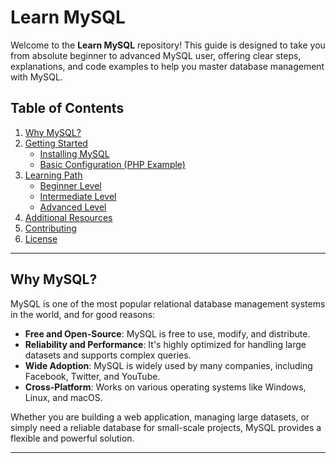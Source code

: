 # Learn MySQL

Welcome to the **Learn MySQL** repository! This guide is designed to take you from absolute beginner to advanced MySQL user, offering clear steps, explanations, and code examples to help you master database management with MySQL.

## Table of Contents

1. [Why MySQL?](#why-mysql)
2. [Getting Started](#getting-started)
    - [Installing MySQL](#installing-mysql)
    - [Basic Configuration (PHP Example)](#basic-configuration-php-example)
3. [Learning Path](#learning-path)
    - [Beginner Level](#beginner-level)
    - [Intermediate Level](#intermediate-level)
    - [Advanced Level](#advanced-level)
4. [Additional Resources](#additional-resources)
5. [Contributing](#contributing)
6. [License](#license)

---

## Why MySQL?

MySQL is one of the most popular relational database management systems in the world, and for good reasons:

- **Free and Open-Source**: MySQL is free to use, modify, and distribute.
- **Reliability and Performance**: It's highly optimized for handling large datasets and supports complex queries.
- **Wide Adoption**: MySQL is widely used by many companies, including Facebook, Twitter, and YouTube.
- **Cross-Platform**: Works on various operating systems like Windows, Linux, and macOS.
  
Whether you are building a web application, managing large datasets, or simply need a reliable database for small-scale projects, MySQL provides a flexible and powerful solution.

---
